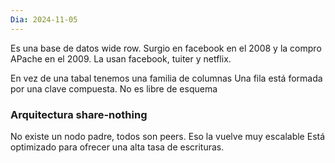```yaml
---
Dia: 2024-11-05
---
```

 Es una base de datos wide row. Surgio en facebook en el 2008 y la compro APache en el 2009. La usan facebook, tuiter y netflix.

En vez de una tabal tenemos una familia de columnas
Una fila está formada por una clave compuesta. 
No es libre de esquema 

### Arquitectura share-nothing 
No existe un nodo padre, todos son peers. Eso la vuelve muy escalable 
Está optimizado para ofrecer una alta tasa de escrituras.
